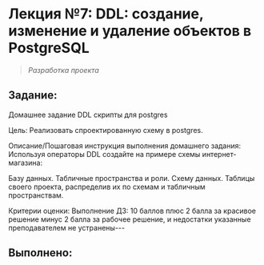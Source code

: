 # **Лекция №7: DDL: создание, изменение и удаление объектов в PostgreSQL**
> _Разработка проекта_

## **Задание:**
Домашнее задание
DDL скрипты для postgres

Цель:
Реализовать спроектированную схему в postgres.


Описание/Пошаговая инструкция выполнения домашнего задания:
Используя операторы DDL создайте на примере схемы интернет-магазина:

Базу данных.
Табличные пространства и роли.
Схему данных.
Таблицы своего проекта, распределив их по схемам и
табличным пространствам.

Критерии оценки:
Выполнение ДЗ: 10 баллов
плюс 2 балла за красивое решение
минус 2 балла за рабочее решение, и недостатки указанные преподавателем не устранены---

## **Выполнено:**



